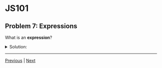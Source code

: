 # JS101
## Problem 7: Expressions

What is an **expression**?

<details>
<summary>Solution:</summary>

An expression is anything that JavaScript can evaluate to a value, even if that value is `undefined` or `null`. With few exceptions, almost everything you write in JavaScript is an expression.

</details>

---

[Previous](006.md) | [Next](008.md)

